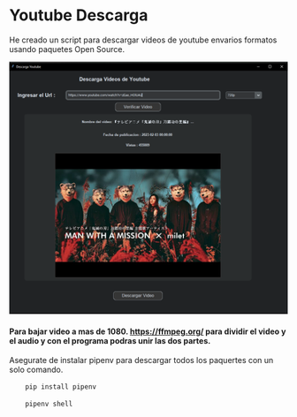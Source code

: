 # Youtube Descarga
He creado un script para descargar videos de youtube 
envarios formatos usando paquetes Open Source.

![](captura.png)

#### Para bajar video a mas de 1080. https://ffmpeg.org/ para dividir el video y el audio y con el programa podras unir las dos partes.

Asegurate de instalar pipenv para descargar todos los paquertes con un solo comando.

```python
    pip install pipenv
```

```python
    pipenv shell
```